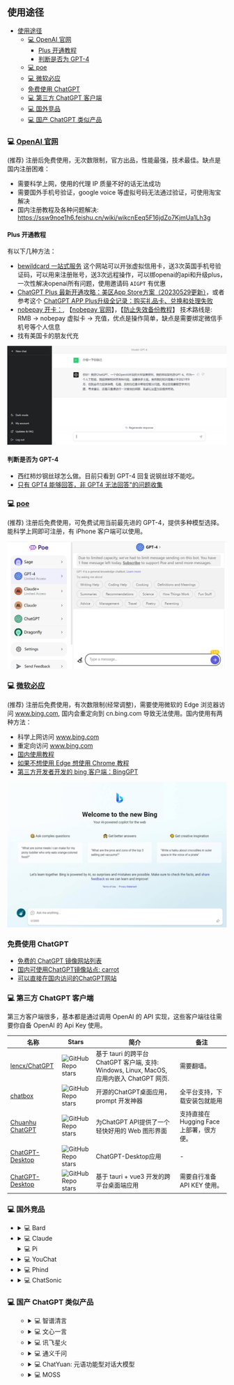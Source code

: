 ## 使用途径

- [使用途径](#使用途径)
  - [💻 OpenAI 官网](#-openai-官网)
    - [Plus 开通教程](#plus-开通教程)
    - [判断是否为 GPT-4](#判断是否为-gpt-4)
  - [💻 poe](#-poe)
  - [💻 微软必应](#-微软必应)
  - [免费使用 ChatGPT](#免费使用-chatgpt)
  - [💻 第三方 ChatGPT 客户端](#-第三方-chatgpt-客户端)
  - [💻 国外竞品](#-国外竞品)
  - [💻 国产 ChatGPT 类似产品](#-国产-chatgpt-类似产品)


### 💻 [OpenAI 官网](https://ai.com)

(推荐) 注册后免费使用，无次数限制，官方出品，性能最强，技术最佳。缺点是国内注册困难：
* 需要科学上网，使用的代理 IP 质量不好的话无法成功
* 需要国外手机号验证，google voice 等虚拟号码无法通过验证，可使用淘宝解决
* 国内注册教程及各种问题解决: https://ssw9noe1h6.feishu.cn/wiki/wikcnEeq5F16jdZo7KjmUa1Lh3g

#### Plus 开通教程

有以下几种方法：
* [bewildcard 一站式服务](https://bewildcard.com/i/AIGPT) 这个网站可以开张虚拟信用卡，送3次英国手机号验证码，可以用来注册账号，送3次远程操作，可以绑openai的api和升级plus，一次性解决openai所有问题，使用邀请码 `AIGPT` 有优惠
* [ChatGPT Plus 最新开通攻略：美区App Store方案（20230529更新）](https://juejin.cn/post/7238423148555812925)，或者参考这个 [ChatGPT APP Plus升级全记录：购买礼品卡、兑换和处理失败](https://zhuanlan.zhihu.com/p/631923304)
* [nobepay 开卡：](https://zhuanlan.zhihu.com/p/619289623), 【[nobepay 官网](https://www.nobepay.com/)】，【[防止失效备份教程](imgs/nobepay_chatgpt.png)】 技术路线是: RMB -> nobepay 虚拟卡 -> 充值，优点是操作简单，缺点是需要绑定微信手机号等个人信息
* 找有美国卡的朋友代充 

![ChatGPT](imgs/openai_chatgpt.jpg)

#### 判断是否为 GPT-4
* 西红柿炒钢丝球怎么做。目前只看到 GPT-4 回复说钢丝球不能吃。
* [只有 GPT4 能够回答，非 GPT4 无法回答"的问题收集](https://www.v2ex.com/t/947700)

### 💻 [poe](https://poe.com/chatgpt)

(推荐) 注册后免费使用，可免费试用当前最先进的 GPT-4，提供多种模型选择。能科学上网即可注册，有 iPhone 客户端可以使用。

![poe](imgs/poe.jpg)

### 💻 [微软必应](https://www.bing.com/)

(推荐) 注册后免费使用，有次数限制(经常调整)，需要使用微软的 Edge 浏览器访问 www.bing.com, 国内会重定向到 cn.bing.com 导致无法使用。国内使用有两种方法：
* 科学上网访问 www.bing.com
* 重定向访问 www.bing.com
* [国内使用教程](https://juejin.cn/post/7199557716998078522)
* [如果不想使用 Edge 想使用 Chrome 教程](https://cloud.tencent.com/developer/article/2235566)
* [第三方开发者开发的 bing 客户端：BingGPT](https://github.com/dice2o/BingGPT)
  
![new_bing](imgs/new_bing.jpg)

### 免费使用 ChatGPT 
* [免费的 ChatGPT 镜像网站列表](https://github.com/LiLittleCat/awesome-free-chatgpt)
* [国内可使用ChatGPT镜像站点: carrot](https://github.com/xx025/carrot)
* [可以直接在国内访问的ChatGPT网站](examples/free_chatgpt_website.md)

### 💻 第三方 ChatGPT 客户端

第三方客户端很多，基本都是通过调用 OpenAI 的 API 实现，这些客户端往往需要你自备 OpenAI 的 Api Key 使用。

|名称|Stars|简介|备注|
|---|---|---|---|
|[lencx/ChatGPT](https://github.com/lencx/ChatGPT)|![GitHub Repo stars](https://badgen.net/github/stars/lencx/ChatGPT)|基于 tauri 的跨平台 ChatGPT 客户端, 支持: Windows, Linux, MacOS, 应用内嵌入 ChatGPT 网页.| 需要翻墙。|
|[chatbox](https://github.com/Bin-Huang/chatbox)|![GitHub Repo stars](https://badgen.net/github/stars/Bin-Huang/chatbox)|开源的ChatGPT桌面应用，prompt 开发神器|全平台支持，下载安装包就能用|
|[Chuanhu ChatGPT](https://github.com/GaiZhenbiao/ChuanhuChatGPT)|![GitHub Repo stars](https://badgen.net/github/stars/GaiZhenbiao/ChuanhuChatGPT)|为ChatGPT API提供了一个轻快好用的 Web 图形界面|支持直接在Hugging Face上部署，很方便。|
|[ChatGPT-Desktop](https://github.com/Synaptrix/ChatGPT-Desktop)|![GitHub Repo stars](https://badgen.net/github/stars/Synaptrix/ChatGPT-Desktop)|ChatGPT-Desktop应用|-|
|[ChatGPT-Desktop](https://github.com/ChatGPT-Desktop/ChatGPT-Desktop)|![GitHub Repo stars](https://badgen.net/github/stars/ChatGPT-Desktop/ChatGPT-Desktop)|基于 tauri + vue3 开发的跨平台桌面端应用|需要自行准备 API KEY 使用。|

### 💻 国外竞品
<ul>
<li>
<details>
  <summary> 💻 Bard </summary>

> https://bard.google.com/
谷歌出品，使用需申请，与 OpenAI ChatGPT 相比不支持代码功能，需翻墙注册使用

![Bard](imgs/bard.jpg)

</details>
</li>

<li>
<details>
  <summary>💻 Claude </summary>

> https://www.anthropic.com/product

脱胎于 OpenAI 的初创公司 Anthropic 产品 Claude 模型，需申请使用

更新：Claude 模型现已经可以通过 slack 免费使用，地址: https://www.anthropic.com/claude-in-slack

![claude](imgs/claude.jpg)

</details>
</li>

<details>
  <summary>💻 Pi </summary>

Inflection AI 公司推出的聊天机器人Pi，富有情感的个人定制ChatBot。Inflection AI 是由LinkedIn联合创始人Reid Hoffman和谷歌DeepMind联合创始人Mustafa Suleyman创立的人工智能初创公司。

> https://pi.ai/talk


![pi_chat](imgs/pi_chat.jpg)

</details>
</li>

<li>
<details>
  <summary>💻 YouChat </summary>
  
> https://you.com/

注册登陆后即可免费使用，并且由于 you.com 本身是搜索引擎，侧边栏会出现实时搜索结果

![youchat](imgs/you_chat.jpg)

</details>
</li>

<li>
<details>
  <summary>💻 Phind </summary>
  
> https://phind.com/

无需注册直接使用，并且由于 phind.com 本身是搜索引擎，侧边栏会出现实时搜索结果

![phind](imgs/phind.png)

</details>
</li>

<li>
<details>
  <summary>💻 ChatSonic </summary>
  
> https://writesonic.com/chat

注册后提供一定免费额度，超出免费额度需付费

![chatSonic](imgs/writesonic.jpg)

</details>
</li>
</ul>

### 💻 国产 ChatGPT 类似产品
<ul>
<ul>
<li>
<details>
  <summary>💻 智谱清言</summary>
> https://chatglm.cn

智谱清言，长文输出和对话能力体验较好

![wenxin](imgs/zhipu.png)

</details>
</li>
<li>
<details>
  <summary>💻 文心一言</summary>

> https://yiyan.baidu.com/welcome

百度出品，已开放使用

![wenxin](imgs/wenxin.jpg)

</details>
</li>

<li>
<details>
  <summary>💻 讯飞星火</summary>

> https://xinghuo.xfyun.cn/

讯飞出品，中文体验不错，已开放使用

![xunfeixi](imgs/chat_xunfeixinhuo.jpg)

</details>
</li>


<li>
<details>
  <summary>💻 通义千问</summary>

阿里达摩院出品，目前未大规模开放，可申请使用

![tongyi](imgs/ali_llm.jpg)

</details>
</li>

<li>
<details>
  <summary> 💻 ChatYuan: 元语功能型对话大模型</summary>
  
> https://huggingface.co/spaces/tianpanyu/ChatYuan-Demo

2023 年 2 月曾短暂发布，后因未知原因关闭，现在已经更新升级到 v2 版本，可使用抱抱脸体验 demo, 性能与 OpenAI 的 ChatGPT 有一定差距。代码和模型已开源 [[GitHub 代码](https://github.com/clue-ai/ChatYuan)].

![chatYuan](imgs/chatYuan.jpg)

</details>
</li>

<li>
<details>
  <summary>💻 MOSS </summary>
  
> https://github.com/OpenLMLab/MOSS

MOSS是一个支持中英双语和多种插件的开源对话语言模型，moss-moon系列模型具有160亿参数，在FP16精度下可在单张A100/A800或两张3090显卡运行，在INT4/8精度下可在单张3090显卡运行。MOSS基座语言模型在约七千亿中英文以及代码单词上预训练得到，后续经过对话指令微调、插件增强学习和人类偏好训练具备多轮对话能力及使用多种插件的能力。

开源了模型、训练数据和训练权重，有兴趣的朋友可以本地试用。

![MOSS](imgs/MOSS.jpg)

</details>
</li>

</ul>
